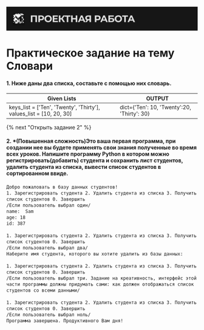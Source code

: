 ![alt MATE Programming Lab](https://github.com/MATE-Programming/Lab_logo/blob/main/project_work_.svg?raw=true)

# Практическое задание на тему Словари

#### 1. Ниже даны два списка, составьте с помощью них  словарь.


| Given Lists | OUTPUT |
|   ---   |   ---  |
| keys_list = ['Ten', 'Twenty', 'Thirty'], values_list = [10, 20, 30] | dict={'Ten': 10, 'Twenty':20, 'Thirty': 30}  |


{% next "Открыть задание 2" %}
#### 2. *(Повышенная сложность)Это ваша первая программа, при создании нее вы будете применять свои знания полученные во время всех уроков. Напишите программу Python в котором можно регистрировать(добавить) студента и сохранить лист студентов, удалить студента из списка, вывести список студентов в сортированном ввиде.



    Добро пожаловать в базу данных студентов!
    1. Зарегистрировать студента 2. Удалить студента из списка 3. Получить список студентов 0. Завершить
    /Если пользователь выбрал один/
    name:  Sam
    age: 18
    id: 387

    1. Зарегистрировать студента 2. Удалить студента из списка 3. Получить список студентов 0. Завершить
    /Если пользователь выбрал два/
    Наберите имя студента, которого вы хотите удалить из базы данных:

    1. Зарегистрировать студента 2. Удалить студента из списка 3. Получить список студентов 0. Завершить
    /Если пользователь выбрал три. Задание на креативность, интерфейс этой части программы должны придумать сами: как должен отображаться список студентов со всеми данными/

    1. Зарегистрировать студента 2. Удалить студента из списка 3. Получить список студентов 0. Завершить
    /Если пользователь выбрал ноль/
    Программа завершена. Продуктивного Вам дня!
